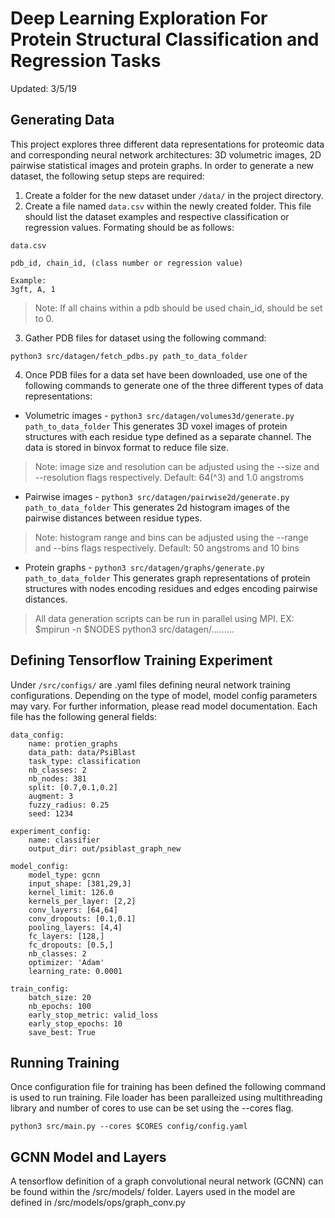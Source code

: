 # Deep Learning Exploration For Protein Structural Classification and Regression Tasks
Updated: 3/5/19

## Generating Data
This project explores three different data representations for proteomic data
and corresponding neural network architectures:
3D volumetric images, 2D pairwise statistical images and protein graphs.
In order to generate a new dataset, the following setup steps are required:

1. Create a folder for the new dataset under `/data/` in the project directory.
2. Create a file named `data.csv` within the newly created folder. This file should
list the dataset examples and respective classification or regression values. Formating
should be as follows:

```
data.csv

pdb_id, chain_id, (class number or regression value)

Example:
3gft, A, 1

```

> Note: If all chains within a pdb should be used chain_id, should be set to 0.

3. Gather PDB files for dataset using the following command:

`python3 src/datagen/fetch_pdbs.py path_to_data_folder`

4. Once PDB files for a data set have been downloaded, use one of the following
commands to generate one of the three different types of data representations:

- Volumetric images - `python3 src/datagen/volumes3d/generate.py path_to_data_folder`
This generates 3D voxel images of protein structures with each residue type defined
as a separate channel. The data is stored in binvox format to reduce file size.

> Note: image size and resolution can be adjusted using the --size and
> --resolution flags respectively. Default: 64(^3) and 1.0 angstroms

- Pairwise images - `python3 src/datagen/pairwise2d/generate.py path_to_data_folder`
This generates 2d histogram images of the pairwise distances between residue types.

> Note: histogram range and bins can be adjusted using the --range and --bins
flags respectively. Default: 50 angstroms and 10 bins

- Protein graphs - `python3 src/datagen/graphs/generate.py path_to_data_folder`
This generates graph representations of protein structures with nodes encoding
residues and edges encoding pairwise distances.

> All data generation scripts can be run in parallel using MPI.
> EX: $mpirun -n $NODES python3 src/datagen/.........

## Defining Tensorflow Training Experiment
Under `/src/configs/` are .yaml files defining neural network training configurations.
Depending on the type of model, model config parameters may vary. For further information,
please read model documentation. Each file has the following general fields:

```
data_config:
    name: protien_graphs
    data_path: data/PsiBlast
    task_type: classification
    nb_classes: 2
    nb_nodes: 381
    split: [0.7,0.1,0.2]
    augment: 3
    fuzzy_radius: 0.25
    seed: 1234

experiment_config:
    name: classifier
    output_dir: out/psiblast_graph_new

model_config:
    model_type: gcnn
    input_shape: [381,29,3]
    kernel_limit: 126.0
    kernels_per_layer: [2,2]
    conv_layers: [64,64]
    conv_dropouts: [0.1,0.1]
    pooling_layers: [4,4]
    fc_layers: [128,]
    fc_dropouts: [0.5,]
    nb_classes: 2
    optimizer: 'Adam'
    learning_rate: 0.0001

train_config:
    batch_size: 20
    nb_epochs: 100
    early_stop_metric: valid_loss
    early_stop_epochs: 10
    save_best: True
```

## Running Training
Once configuration file for training has been defined the following command is used
to run training. File loader has been paralleized using multithreading library and
number of cores to use can be set using the --cores flag.

`python3 src/main.py --cores $CORES config/config.yaml`

## GCNN Model and Layers
A tensorflow definition of a graph convolutional neural network (GCNN) can be found within
the /src/models/ folder. Layers used in the model are defined in /src/models/ops/graph_conv.py
